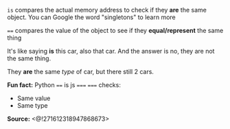 `is` compares the actual memory address to check if they **are** the same object. You can Google the word "singletons" to learn more

`==` compares the value of the object to see if they **equal/represent** the same thing

It's like saying **is** this car, also that car. And the answer is no, they are not the same thing.

They **are** the same *type* of car, but there still 2 cars.

**Fun fact:**
Python `==` is js `===`
`===` checks:
- Same value
- Same type

**Source:** <@!271612318947868673>